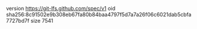 version https://git-lfs.github.com/spec/v1
oid sha256:8c91502e9b308eb67fa80b84baa4797f5d7a7a26f06c6021dab5cbfa7727bd7f
size 7541
